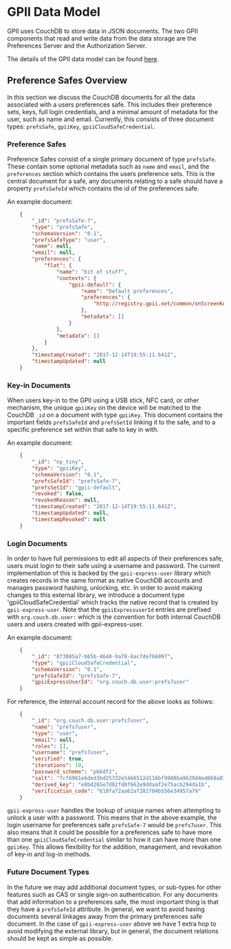 # GPII Data Model

GPII uses CouchDB to store data in JSON documents.  The two GPII components that read and write data from the data
storage are the Preferences Server and the Authorization Server.

The details of the GPII data model can be found [here](https://wiki.gpii.net/w/Keys,_KeyTokens,_and_Preferences).

## Preference Safes Overview

In this section we discuss the CouchDB documents for all the data associated with a users preferences safe. This
includes their preference sets, keys, full login credentials, and a minimal amount of metadata for the user,
such as name and email.  Currently, this consists of three document types: `prefsSafe`, `gpiiKey`,
`gpiiCloudSafeCredential`.

### Preference Safes

Preference Safes consist of a single primary document of type `prefsSafe`. These contain some optional metadata such
as `name` and `email`, and the `preferences` section which contains the users preference sets. This is the central
document for a safe, any documents relating to a safe should have a property `prefsSafeId` which contains the id of
the preferences safe.

An example document:

```json
    {
        "_id": "prefsSafe-7",
        "type": "prefsSafe",
        "schemaVersion": "0.1",
        "prefsSafeType": "user",
        "name": null,
        "email": null,
        "preferences": {
            "flat": {
                "name": "bit of stuff",
                "contexts": {
                    "gpii-default": {
                        "name": "Default preferences",
                        "preferences": {
                            "http://registry.gpii.net/common/onScreenKeyboard/enabled": true
                        },
                        "metadata": []
                    }
                },
                "metadata": []
            }
        },
        "timestampCreated": "2017-12-14T19:55:11.641Z",
        "timestampUpdated": null
    }
```

### Key-in Documents

When users key-in to the GPII using a USB stick, NFC card, or other mechanism, the unique `gpiiKey` on the device will
be matched to the CouchDB `_id` on a document with type `gpiiKey`. This document contains the important fields `prefsSafeId`
and `prefsSetId` linking it to the safe, and to a specific preference set within that safe to key in with.

An example document:

```json
    {
        "_id": "np_tiny",
        "type": "gpiiKey",
        "schemaVersion": "0.1",
        "prefsSafeId": "prefsSafe-7",
        "prefsSetId": "gpii-default",
        "revoked": false,
        "revokedReason": null,
        "timestampCreated": "2017-12-14T19:55:11.641Z",
        "timestampUpdated": null,
        "timestampRevoked": null
    }
```

### Login Documents

In order to have full permissions to edit all aspects of their preferences safe, users must login to their safe using a
username and password. The current implementation of this is backed by the `gpii-express-user` library which creates
records in the same format as native CouchDB accounts and manages password hashing, unlocking, etc.  In order to avoid
making changes to this external library, we introduce a document type 'gpiiCloudSafeCredential' which tracks the native
record that is created by `gpii-express-user`. Note that the `gpiiExpressuserId` entries are prefixed with `org.couch.db.user:`
which is the convention for both internal CouchDB users and users created with gpii-express-user.

An example document:

```json
    {
        "_id": "8f3085a7-b65b-4648-9a78-8ac7de766997",
        "type": "gpiiCloudSafeCredential",
        "schemaVersion": "0.1",
        "prefsSafeId": "prefsSafe-7",
        "gpiiExpressUserId": "org.couch.db.user:prefs7user"
    }
```

For reference, the internal account record for the above looks as follows:

```json
    {
        "_id": "org.couch.db.user:prefs7user",
        "name": "prefs7user",
        "type": "user",
        "email": null,
        "roles": [],
        "username": "prefs7user",
        "verified": true,
        "iterations": 10,
        "password_scheme": "pbkdf2",
        "salt": "7cf6961e6ded3bd25732e5466512d116bf9908ba9629d4ed060a03a965e5341d",
        "derived_key": "e8bd265e7d82fd0f662e9ddaaf2e75acb294da1b",
        "verification_code": "618fa72aa62af282704b556e34957a79"
    }
```

`gpii-express-user` handles the lookup of unique names when attempting to unlock a user with a password.
This means that in the above example, the login username for preferences safe `prefsSafe-7` would be `prefs7user`.
This also means that it could be possible for a preferences safe to have more than one `gpiiCloudSafeCredential`
similar to how it can have more than one `gpiiKey`. This allows flexibility for the addition, management, and revokation
of key-in and log-in methods.

### Future Document Types

In the future we may add additional document types, or sub-types for other features such as CAS or single sign-on
authentication. For any documents that add information to a preferences safe, the most important thing is that they
have a `prefsSafeId` attribute. In general, we want to avoid having documents several linkages away from the primary
preferences safe document. In the case of `gpii-express-user` above we have 1 extra hop to avoid modifying the external
library, but in general, the document relations should be kept as simple as possible.
